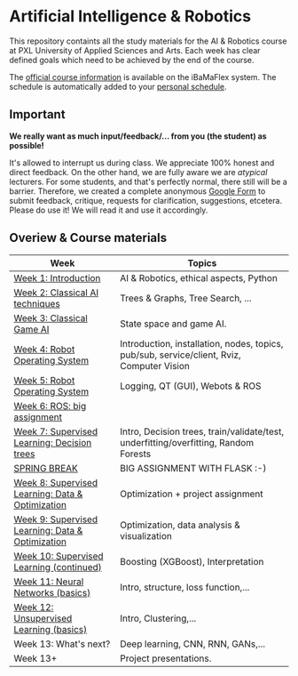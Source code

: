 # Artificial Intelligence & Robotics
This repository containts all the study materials for the AI & Robotics course at PXL University of Applied Sciences and Arts. Each week has clear defined goals which need to be achieved by the end of the course.

The [official course information](https://ibamaflexweb.pxl.be/BMFUIDetailxOLOD.aspx?b=1&c=1&a=60023) is available on the iBaMaFlex system. The schedule is automatically added to your [personal schedule](http://mijnlessenrooster.pxl.be/).

## Important
**We really want as much input/feedback/... from you (the student) as possible!**

It's allowed to interrupt us during class. We appreciate 100% honest and direct feedback. On the other hand, we are fully aware we are _atypical_ lecturers. For some students, and that's perfectly normal, there still will be a barrier. Therefore, we created a complete anonymous [Google Form](https://goo.gl/forms/QaVVy2EWPvk3hZNx2) to submit feedback, critique, requests for clarification, suggestions, etcetera. Please do use it! We will read it and use it accordingly.


## Overiew & Course materials
| Week                                                        | Topics                                                                          |
|-------------------------------------------------------------|---------------------------------------------------------------------------------|
| [Week 1: Introduction](Week%201/README.md)                  | AI & Robotics, ethical aspects, Python                                          |
| [Week 2: Classical AI techniques](Week%202/README.md)       | Trees & Graphs, Tree Search, ...                                                |
| [Week 3: Classical Game AI](Week%203/README.md)             | State space and game AI.                                                        |
| [Week 4: Robot Operating System](Week%204/README.md)        | Introduction, installation, nodes, topics, pub/sub, service/client, Rviz, Computer Vision |
| [Week 5: Robot Operating System](Week%205/README.md)        | Logging, QT (GUI), Webots &amp; ROS     |
| [Week 6: ROS: big assignment](Week%206/README.md)           |                                                  |
| [Week 7: Supervised Learning: Decision trees](Week%207/README.md)   | Intro, Decision trees, train/validate/test, underfitting/overfitting, Random Forests |
| [SPRING BREAK](SpringBreak/README.md)                      | BIG ASSIGNMENT WITH FLASK  :-)   |
| [Week 8: Supervised Learning: Data & Optimization](Week%208/README.md)  | Optimization + project assignment  |
| [Week 9: Supervised Learning: Data & Optimization](Week%209/README.md)  | Optimization, data analysis & visualization |
| [Week 10: Supervised Learning (continued)](Week%2010/README.md) | Boosting (XGBoost), Interpretation |
| [Week 11: Neural Networks (basics)](Week%2011/README.md)                           | Intro, structure, loss function,...       |
| [Week 12: Unsupervised Learning (basics)](Week%2012/README.md)                     | Intro, Clustering,...    |
| Week 13: What's next?                                       | Deep learning, CNN, RNN, GANs,...    |
| Week 13+                                                    | Project presentations.    |

